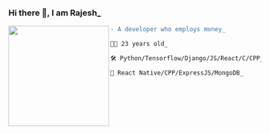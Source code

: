 ###         Hi there 👋, I am Rajesh_
<img align="left" height="200" src="https://media.giphy.com/media/ao9DUiTKH60XS/giphy.gif"/>

```diff
- A developer who employs money_

👨‍🎤 23 years old_

🛠 Python/Tensorflow/Django/JS/React/C/CPP_

📖 React Native/CPP/ExpressJS/MongoDB_
```
